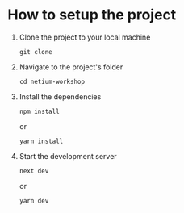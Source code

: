 # How to setup the project

1. Clone the project to your local machine
	```
	git clone
	```
2. Navigate to the project's folder
	```
	cd netium-workshop	
	```
3. Install the dependencies
	```
	npm install	
	```
	or
	```
	yarn install	
	```
4. Start the development server
	```
	next dev	
	```
	or
	```
	yarn dev	
	```
